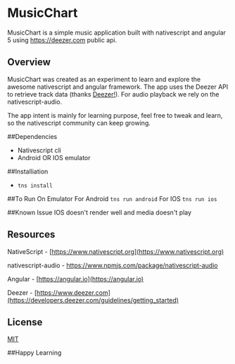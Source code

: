 # MusicChart

MusicChart is a simple music application built with nativescript and angular 5 using https://deezer.com public api.

## Overview

MusicChart was created as an experiment to learn and explore the awesome nativescript and angular framework.
The app uses the Deezer API to retrieve track data (thanks [Deezer!](https://www.deezer.com)).
For audio playback we rely on the  nativescript-audio.

The app intent is mainly for learning purpose, feel free to tweak and learn, so the nativescript community can keep growing.

##Dependencies
- Nativescript cli
- Android OR IOS emulator

##Installiation
- `tns install`

##To Run On Emulator
For Android `tns run android`
For IOS `tns run ios`


##Known Issue
IOS doesn't render well and media doesn't play

## Resources

NativeScript - [https://www.nativescript.org](https://www.nativescript.org)

nativescript-audio - https://www.npmjs.com/package/nativescript-audio

Angular  - [https://angular.io](https://angular.io)

Deezer - [https://www.deezer.com](https://developers.deezer.com/guidelines/getting_started)

## License

[MIT](../blob/master/LICENSE)

##Happy Learning